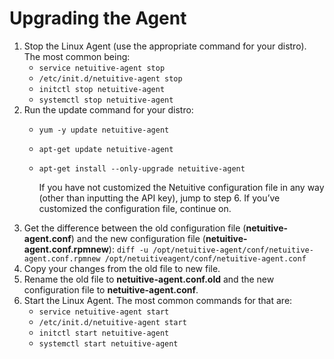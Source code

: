 # Upgrading the Agent



1. Stop the Linux Agent \(use the appropriate command for your distro\). The most common being:
   * `service netuitive-agent stop`
   * `/etc/init.d/netuitive-agent stop`
   * `initctl stop netuitive-agent`
   * `systemctl stop netuitive-agent`
2. Run the update command for your distro: 
   * `yum -y update netuitive-agent`
   * `apt-get update netuitive-agent`
   * `apt-get install --only-upgrade netuitive-agent`  


     If you have not customized the Netuitive configuration file in any way \(other than inputting the API key\), jump to step 6. If you’ve customized the configuration file, continue on.
3.  Get the difference between the old configuration file \(**netuitive-agent.conf**\) and the new configuration file \(**netuitive-agent.conf.rpmnew**\): `diff -u /opt/netuitive-agent/conf/netuitive-agent.conf.rpmnew /opt/netuitiveagent/conf/netuitive-agent.conf`
4. Copy your changes from the old file to new file.
5. Rename the old file to **netuitive-agent.conf.old** and the new configuration file to **netuitive-agent.conf**.
6. Start the Linux Agent. The most common commands for that are: 
   * `service netuitive-agent start`
   * `/etc/init.d/netuitive-agent start`
   * `initctl start netuitive-agent`
   * `systemctl start netuitive-agent`

